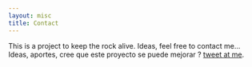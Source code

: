 ```yaml
---
layout: misc
title: Contact
---
```


This is a project to keep the rock alive. Ideas, feel free to contact me... Ideas, aportes, cree que este proyecto se puede mejorar ? [tweet at me](https://twitter.com/intent/tweet?text=FullAlbum:%&amp;via=fixxx3r).
